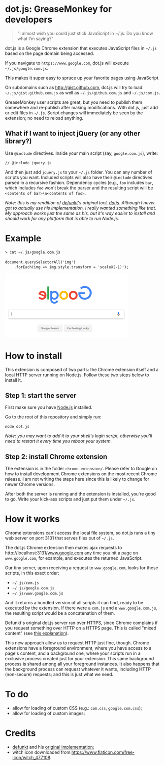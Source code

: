 
# dot.js: GreaseMonkey for developers

> "I almost wish you could just stick JavaScript in ~/.js. Do you know what I'm saying?"

dot.js is a Google Chrome extension that executes JavaScript files in `~/.js` based on the page domain being accessed.

If you navigate to `https://www.google.com`, dot.js will execute `~/.js/google.com.js`.

This makes it super easy to spruce up your favorite pages using JavaScript.

On subdomains such as http://gist.github.com, dot.js will try to load `~/.js/gist.github.com.js` as well as `~/.js/github.com.js` and `~/.js/com.js`.

GreaseMonkey user scripts are great, but you need to publish them somewhere and re-publish after making modifications. With dot.js, just add or edit files in `~/.js`. Script changes will immediately be seen by the extension; no need to reload anything.

## What if I want to inject jQuery (or any other library?)

Use `@include` directives. Inside your main script (say, `google.com.js`), write:

    // @include jquery.js

And then just add `jquery.js` to your `~/.js` folder. You can any number of scripts you want. Included scripts will also have their `@include` directives parsed in a recursive fashion. Dependency cycles (e.g., `foo` includes `bar`, which includes `foo` won't break the parser and the resulting script will be `<contents of bar>\n<contents of foo>`.

*Note: this is my rendition of [defunkt](https://github.com/defunkt)'s original tool, [dotjs](https://github.com/defunkt/dotjs). Although I never got to actually use his implementation, I really wanted something like that. My approach works just the same as his, but it's way easier to install and should work for any platform that is able to run Node.js.*

# Example

    > cat ~/.js/google.com.js

    document.querySelectorAll('img')
        .forEach(img => img.style.transform = 'scaleX(-1)');

![defaced avatars](elgoog.png)

# How to install

This extension is composed of two parts: the Chrome extension itself and a local HTTP server running on Node.js. Follow these two steps below to install it.

## Step 1: start the server

First make sure you have [Node.js](https://nodejs.org) installed.

Go to the root of this repository and simply run:

    node dot.js

*Note: you may want to add it to your shell's login script, otherwise you'll need to restart it every time you reboot your system.*

## Step 2: install Chrome extension

The extension is in the folder `chrome-extension/`. Please refer to Google on how to install development Chrome extensions on the most recent Chrome release. I am not writing the steps here since this is likely to change for newer Chrome versions.

After both the server is running and the extension is installed, you're good to go. Write your kick-ass scripts and just put them under `~/.js`.

# How it works

Chrome extensions can't access the local file system, so dot.js runs a tiny web server on port 3131 that serves files out of `~/.js`.

The dot.js Chrome extension then makes ajax requests to http://localhost:3131/www.google.com any time you hit a page on `www.google.com`, for example, and executes the returned JavaScript.

Our tiny server, upon receiving a request to `www.google.com`, looks for these scripts, in this exact order:

* `~/.js/com.js`
* `~/.js/google.com.js`
* `~/.js/www.google.com.js`

And it returns a bundled version of all scripts it can find, ready to be executed by the extension. If there were a `com.js` and a `www.google.com.js`, the resulting script would be a concatenation of them.

Defunkt's original dot.js server ran over HTTPS, since Chrome complains if you request something over HTTP on a HTTPS page. This is called "mixed content" (see [this explanation](https://developers.google.com/web/fundamentals/security/prevent-mixed-content/what-is-mixed-content)).

This new approach allow us to request HTTP just fine, though. Chrome extensions have a foreground environment, where you have access to a page's content, and a background one, where your scripts run in a exclusive process created just for your extension. This same background process is shared among all your foreground instances. It also happens that the background process can request whatever it wants, including HTTP (non-secure) requests; and this is just what we need.

# To do

- allow for loading of custom CSS (e.g.: `com.css`, `google.com.css`);
- allow for loading of custom images;

# Credits

* [defunkt](https://github.com/defunkt) and his [original implementation](https://github.com/defunkt/dotjs);
* witch icon downloaded from https://www.flaticon.com/free-icon/witch_477108.
